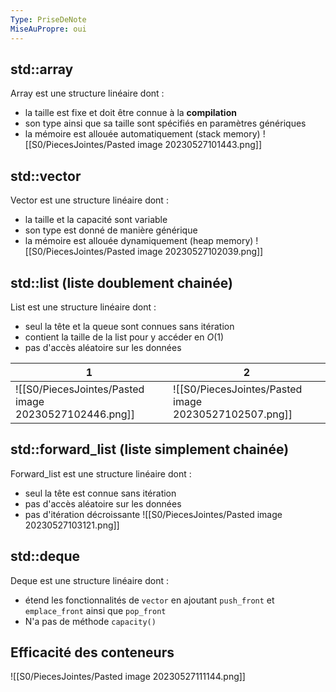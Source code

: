 ```yaml
---
Type: PriseDeNote
MiseAuPropre: oui
---
```


## std::array
Array est une structure linéaire dont :
- la taille est fixe et doit être connue à la **compilation**
- son type ainsi que sa taille sont spécifiés en paramètres génériques
- la mémoire est allouée automatiquement (stack memory)
![[S0/PiecesJointes/Pasted image 20230527101443.png]]

## std::vector
Vector est une structure linéaire dont : 
- la taille et la capacité sont variable
- son type est donné de manière générique
- la mémoire est allouée dynamiquement (heap memory)
![[S0/PiecesJointes/Pasted image 20230527102039.png]]

## std::list (liste doublement chainée)
List est une structure linéaire dont :
- seul la tête et la queue sont connues sans itération
- contient la taille de la list pour y accéder en $O(1)$
- pas d'accès aléatoire sur les données

| 1                                    | 2                                    |
| ------------------------------------ | ------------------------------------ |
| ![[S0/PiecesJointes/Pasted image 20230527102446.png]] | ![[S0/PiecesJointes/Pasted image 20230527102507.png]] |

## std::forward_list (liste simplement chainée)
Forward_list est une structure linéaire dont :
- seul la tête est connue sans itération
- pas d'accès aléatoire sur les données
- pas d'itération décroissante
![[S0/PiecesJointes/Pasted image 20230527103121.png]]

## std::deque
Deque est une structure linéaire dont : 
- étend les fonctionnalités de `vector` en ajoutant `push_front` et `emplace_front` ainsi que `pop_front`
- N'a pas de méthode `capacity()`

## Efficacité des conteneurs
![[S0/PiecesJointes/Pasted image 20230527111144.png]]
